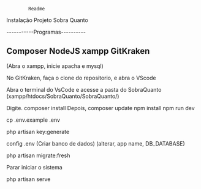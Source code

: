 
			Readme



Instalação Projeto Sobra Quanto

-----------Programas----------

Composer
NodeJS
xampp
GitKraken
-----------------------------------
(Abra o xampp, inicie apacha e mysql)

No GitKraken, faça o clone do repositorio, e abra o VScode

Abra o terminal do VsCode e acesse a pasta do SobraQuanto (xampp/htdocs/SobraQuanto/SobraQuanto/)

Digite. composer install
Depois, composer update
npm install 
npm run dev

cp .env.example .env

php artisan key:generate 

config .env (Criar banco de dados)
(alterar, app name, DB_DATABASE)




php artisan migrate:fresh 

Parar iniciar o sistema 

php artisan serve

